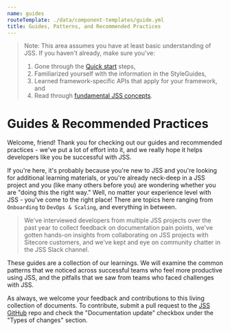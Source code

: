 ```yaml
---
name: guides
routeTemplate: ./data/component-templates/guide.yml
title: Guides, Patterns, and Recommended Practices
---
```


> Note: This area assumes you have at least basic understanding of JSS. If you haven't already, make sure you've:
> 1. Gone through the [Quick start](/docs/getting-started/quick-start) steps,
> 2. Familiarized yourself with the information in the StyleGuides,
> 3. Learned framework-specific APIs that apply for your framework, and
> 4. Read through [fundamental JSS concepts](/docs/getting-started/quick-start).


# Guides & Recommended Practices

Welcome, friend! Thank you for checking out our guides and recommended practices - we've put a lot of effort into it, and we really hope it helps developers like you be successful with JSS.

If you're here, it's probably because you're new to JSS and you're looking for additional learning materials, or you're already neck-deep in a JSS project and you (like many others before you) are wondering whether you are "doing this the right way." Well, no matter your experience level with JSS - you've come to the right place! There are topics here ranging from `Onboarding` to `DevOps & Scaling`, and everything in between.

> We've interviewed developers from multiple JSS projects over the past year to collect feedback on documentation pain points, we've gotten hands-on insights from collaborating on JSS projects with Sitecore customers, and we've kept and eye on community chatter in the JSS Slack channel.

These guides are a collection of our learnings. We will examine the common patterns that we noticed across successful teams who feel more productive using JSS, and the pitfalls that we saw from teams who faced challenges with JSS.

As always, we welcome your feedback and contributions to this living collection of documents. To contribute, submit a pull request to the [JSS GitHub](https://github.com/Sitecore/jss) repo and check the "Documentation update" checkbox under the "Types of changes" section.